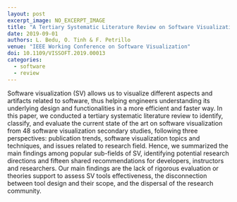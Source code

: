 ```yaml
---
layout: post
excerpt_image: NO_EXCERPT_IMAGE
title: "A Tertiary Systematic Literature Review on Software Visualization"
date: 2019-09-01
authors: L. Bedu, O. Tinh & F. Petrillo
venue: "IEEE Working Conference on Software Visualization"
doi: 10.1109/VISSOFT.2019.00013
categories:
  - software
  - review
---
```

Software visualization (SV) allows us to visualize different aspects and artifacts related to software, thus helping engineers understanding its underlying design and functionalities in a more efficient and faster way. In this paper, we conducted a tertiary systematic literature review to identify, classify, and evaluate the current state of the art on software visualization from 48 software visualization secondary studies, following three perspectives: publication trends, software visualization topics and techniques, and issues related to research field. Hence, we summarized the main findings among popular sub-fields of SV, identifying potential research directions and fifteen shared recommendations for developers, instructors and researchers. Our main findings are the lack of rigorous evaluation or theories support to assess SV tools effectiveness, the disconnection between tool design and their scope, and the dispersal of the research community.

